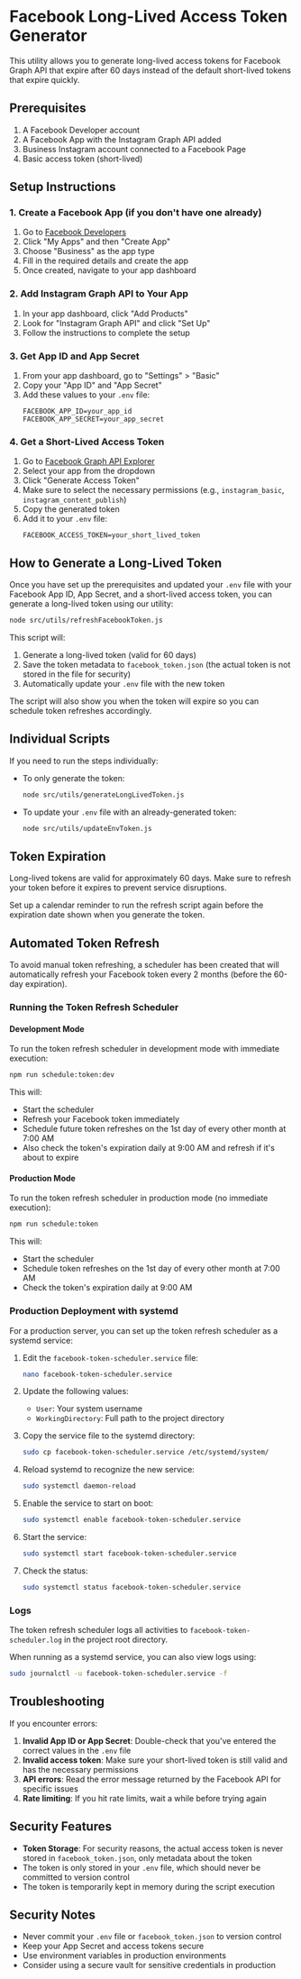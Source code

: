 # Facebook Long-Lived Access Token Generator

This utility allows you to generate long-lived access tokens for Facebook Graph API that expire after 60 days instead of the default short-lived tokens that expire quickly.

## Prerequisites

1. A Facebook Developer account
2. A Facebook App with the Instagram Graph API added
3. Business Instagram account connected to a Facebook Page
4. Basic access token (short-lived)

## Setup Instructions

### 1. Create a Facebook App (if you don't have one already)

1. Go to [Facebook Developers](https://developers.facebook.com/)
2. Click "My Apps" and then "Create App"
3. Choose "Business" as the app type
4. Fill in the required details and create the app
5. Once created, navigate to your app dashboard

### 2. Add Instagram Graph API to Your App

1. In your app dashboard, click "Add Products"
2. Look for "Instagram Graph API" and click "Set Up"
3. Follow the instructions to complete the setup

### 3. Get App ID and App Secret

1. From your app dashboard, go to "Settings" > "Basic"
2. Copy your "App ID" and "App Secret"
3. Add these values to your `.env` file:
   ```
   FACEBOOK_APP_ID=your_app_id
   FACEBOOK_APP_SECRET=your_app_secret
   ```

### 4. Get a Short-Lived Access Token

1. Go to [Facebook Graph API Explorer](https://developers.facebook.com/tools/explorer/)
2. Select your app from the dropdown
3. Click "Generate Access Token"
4. Make sure to select the necessary permissions (e.g., `instagram_basic`, `instagram_content_publish`)
5. Copy the generated token
6. Add it to your `.env` file:
   ```
   FACEBOOK_ACCESS_TOKEN=your_short_lived_token
   ```

## How to Generate a Long-Lived Token

Once you have set up the prerequisites and updated your `.env` file with your Facebook App ID, App Secret, and a short-lived access token, you can generate a long-lived token using our utility:

```bash
node src/utils/refreshFacebookToken.js
```

This script will:
1. Generate a long-lived token (valid for 60 days)
2. Save the token metadata to `facebook_token.json` (the actual token is not stored in the file for security)
3. Automatically update your `.env` file with the new token

The script will also show you when the token will expire so you can schedule token refreshes accordingly.

## Individual Scripts

If you need to run the steps individually:

- To only generate the token:
  ```bash
  node src/utils/generateLongLivedToken.js
  ```

- To update your `.env` file with an already-generated token:
  ```bash
  node src/utils/updateEnvToken.js
  ```

## Token Expiration

Long-lived tokens are valid for approximately 60 days. Make sure to refresh your token before it expires to prevent service disruptions.

Set up a calendar reminder to run the refresh script again before the expiration date shown when you generate the token.

## Automated Token Refresh

To avoid manual token refreshing, a scheduler has been created that will automatically refresh your Facebook token every 2 months (before the 60-day expiration).

### Running the Token Refresh Scheduler

#### Development Mode

To run the token refresh scheduler in development mode with immediate execution:

```bash
npm run schedule:token:dev
```

This will:
- Start the scheduler
- Refresh your Facebook token immediately
- Schedule future token refreshes on the 1st day of every other month at 7:00 AM
- Also check the token's expiration daily at 9:00 AM and refresh if it's about to expire

#### Production Mode

To run the token refresh scheduler in production mode (no immediate execution):

```bash
npm run schedule:token
```

This will:
- Start the scheduler
- Schedule token refreshes on the 1st day of every other month at 7:00 AM
- Check the token's expiration daily at 9:00 AM

### Production Deployment with systemd

For a production server, you can set up the token refresh scheduler as a systemd service:

1. Edit the `facebook-token-scheduler.service` file:

   ```bash
   nano facebook-token-scheduler.service
   ```

2. Update the following values:
   - `User`: Your system username
   - `WorkingDirectory`: Full path to the project directory

3. Copy the service file to the systemd directory:

   ```bash
   sudo cp facebook-token-scheduler.service /etc/systemd/system/
   ```

4. Reload systemd to recognize the new service:

   ```bash
   sudo systemctl daemon-reload
   ```

5. Enable the service to start on boot:

   ```bash
   sudo systemctl enable facebook-token-scheduler.service
   ```

6. Start the service:

   ```bash
   sudo systemctl start facebook-token-scheduler.service
   ```

7. Check the status:

   ```bash
   sudo systemctl status facebook-token-scheduler.service
   ```

### Logs

The token refresh scheduler logs all activities to `facebook-token-scheduler.log` in the project root directory.

When running as a systemd service, you can also view logs using:

```bash
sudo journalctl -u facebook-token-scheduler.service -f
```

## Troubleshooting

If you encounter errors:

1. **Invalid App ID or App Secret**: Double-check that you've entered the correct values in the `.env` file
2. **Invalid access token**: Make sure your short-lived token is still valid and has the necessary permissions
3. **API errors**: Read the error message returned by the Facebook API for specific issues
4. **Rate limiting**: If you hit rate limits, wait a while before trying again

## Security Features

- **Token Storage**: For security reasons, the actual access token is never stored in `facebook_token.json`, only metadata about the token
- The token is only stored in your `.env` file, which should never be committed to version control
- The token is temporarily kept in memory during the script execution

## Security Notes

- Never commit your `.env` file or `facebook_token.json` to version control
- Keep your App Secret and access tokens secure
- Use environment variables in production environments
- Consider using a secure vault for sensitive credentials in production 